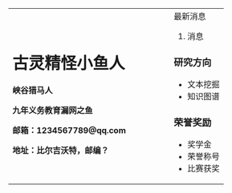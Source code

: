 <table border="0">
  <tr>
    <td width="75%">
      <h1>古灵精怪小鱼人</h1>
      <p><b>峡谷猎马人</b></p>
      <p><b>九年义务教育漏网之鱼</b></p>
      <p><b>邮箱：1234567789@qq.com</b></p>
      <p><b>地址：比尔吉沃特，邮编？</b></p>
    </td>
    <td width="25%
     
    </td>
  </tr>
</table>

### 最新消息
1.  消息


### 研究方向
- 文本挖掘
- 知识图谱

### 荣誉奖励
  - 奖学金
  - 荣誉称号
  - 比赛获奖
